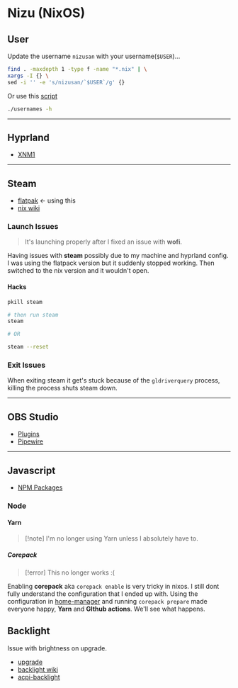 # Nizu (NixOS)

## User

Update the username `nizusan` with your username(`$USER`)...

```sh
find . -maxdepth 1 -type f -name "*.nix" | \
xargs -I {} \
sed -i '' -e 's/nizusan/`$USER`/g' {}
```

Or use this [script](./usernames)

```sh
./usernames -h
```

---

## Hyprland

- [XNM1](https://github.com/XNM1/linux-nixos-hyprland-config-dotfiles)

---

## Steam

- [flatpak](https://flathub.org/apps/com.valvesoftware.Steam) <- using this
- [nix wiki](https://nixos.wiki/wiki/Steam)

### Launch Issues

> It's launching properly after I fixed an issue with **wofi**.

Having issues with **steam** possibly due to my machine and hyprland config. I was using the flatpack version but it suddenly stopped working. Then switched to the nix version and it wouldn't open.

#### Hacks

```sh
pkill steam

# then run steam
steam

# OR

steam --reset
```

### Exit Issues

When exiting steam it get's stuck because of the `gldriverquery` process, killing the process shuts steam down.

---

## OBS Studio

- [Plugins](https://nixos.wiki/wiki/OBS_Studio)
- [Pipewire](https://nixos.wiki/wiki/PipeWire)

---

## Javascript

- [NPM Packages](https://matthewrhone.dev/nixos-npm-globally)

### Node

#### Yarn

> [!note] I'm no longer using Yarn unless I absolutely have to.

##### Corepack

> [!error] This no longer works :(

Enabling **corepack** aka `corepack enable` is very tricky in nixos. I still dont fully understand the configuration that I ended up with. Using the configuration in [home-manager](./home-manager.nix) and running `corepack prepare` made everyone happy, **Yarn** and **GIthub actions**. We'll see what happens.

## Backlight

Issue with brightness on upgrade.

- [upgrade](https://github.com/NixOS/nixpkgs/issues/225902)
- [backlight wiki](https://nixos.wiki/wiki/Backlight#brightnessctl)
- [acpi-backlight](https://github.com/NixOS/nixos-hardware/issues/512)
